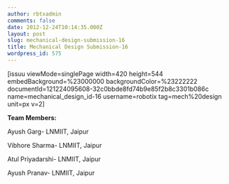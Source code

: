 ```yaml
---
author: rbtxadmin
comments: false
date: 2012-12-24T10:14:35.000Z
layout: post
slug: mechanical-design-submission-16
title: Mechanical Design Submission-16
wordpress_id: 575
---
```


[issuu viewMode=singlePage width=420 height=544 embedBackground=%23000000 backgroundColor=%23222222 documentId=121224095608-32c0bbde8fd74b9e85f2b8c3301b086c name=mechanical_design_id-16 username=robotix tag=mech%20design unit=px v=2]

**Team Members:**

Ayush Garg- LNMIIT, Jaipur

Vibhore Sharma- LNMIIT, Jaipur

Atul Priyadarshi- LNMIIT, Jaipur

Ayush Pranav- LNMIIT, Jaipur
